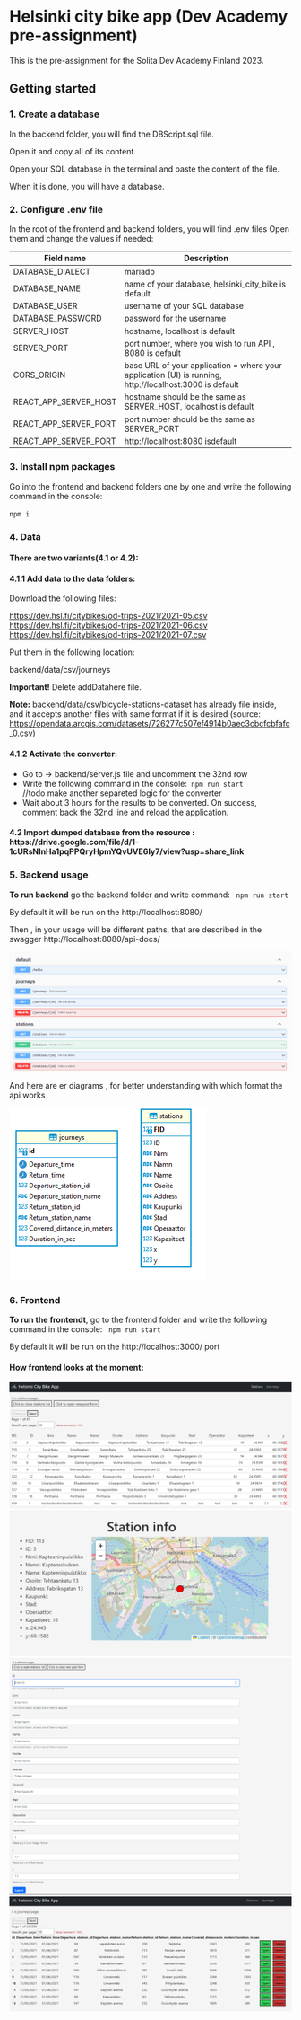 # Helsinki city bike app (Dev Academy pre-assignment)

This is the pre-assignment for the Solita Dev Academy Finland 2023.

## Getting started

<h3>1. Create a database</h3>

In the backend folder, you will find the DBScript.sql file.   

Open it and copy all of its content. 

Open your SQL database in the terminal and paste the content of the file. 

When it is done, you will have a database.

<h3>2. Configure .env file</h3>

In the root of the frontend and backend folders, you will find .env files
Open them and change the values if needed:

| Field name            | Description                                                                                                             |
|-----------------------|-------------------------------------------------------------------------------------------------------------------------|
| DATABASE_DIALECT      | mariadb                                                                                                                 |
| DATABASE_NAME         | name of your database, helsinki_city_bike is default                                                                    |
| DATABASE_USER         | username of your SQL database                                                                                           |
| DATABASE_PASSWORD     | password for the username                                                                                               |
| SERVER_HOST           | hostname, localhost is default                                                                                          |
| SERVER_PORT           | port number, where you wish to run API , 8080 is default                                                                |
| CORS_ORIGIN           | base URL of your application = where your application (UI) is running, http://localhost:3000 is default                 |
| REACT_APP_SERVER_HOST | hostname should be the same as SERVER_HOST, localhost is default                                                        |
| REACT_APP_SERVER_PORT | port number should be the same as SERVER_PORT                                                                           |
| REACT_APP_SERVER_PORT | http://localhost:8080   isdefault                                                                                       |

<h3>3. Install npm packages</h3>

Go into the frontend and backend folders one by one and write the following command in the console:

<code>npm i</code>

<h3>4.  Data</h3> 
   <h4>There are two variants(4.1 or 4.2):</h4>
   <h4>4.1.1 Add data to the data folders:</h4> 

 Download the following files:
  
  https://dev.hsl.fi/citybikes/od-trips-2021/2021-05.csv <br/>
  https://dev.hsl.fi/citybikes/od-trips-2021/2021-06.csv <br/>
  https://dev.hsl.fi/citybikes/od-trips-2021/2021-07.csv <br/>
  
  Put them in the following location:
  
  backend/data/csv/journeys
  
  **Important!** Delete addDatahere file.
  
  **Note:** backend/data/csv/bicycle-stations-dataset has already file inside, and it accepts another files with same format if it is desired 
  (source: https://opendata.arcgis.com/datasets/726277c507ef4914b0aec3cbcfcbfafc_0.csv)
  
  <h4>4.1.2 Activate the converter:</h4> 
  
  <ul>
   <li>Go to -> backend/server.js file and uncomment the 32nd row </li>
   <li>Write the following command in the console:<code> npm run start</code></li>  //todo make another separeted logic for the converter
   <li>Wait about 3 hours for the results to be converted. On success, comment back the 32nd line and reload the application.</li>
  </ul>
  
  <h4>4.2 Import dumped database from the resource : https://drive.google.com/file/d/1-1cURsNInHa1pqPPQryHpmYQvUVE6Iy7/view?usp=share_link</h4> 
 
  
<h3>5. Backend usage</h3> 
<b>To run backend</b> go the backend folder and write command: <code> npm run start</code>

By default it will be run  on the http://localhost:8080/

Then , in your usage will be different paths, that are described in the swagger http://localhost:8080/api-docs/

<img src="./imgs/paths.PNG"  title="paths">

And here are er diagrams , for better understanding with which format the api works 

<img src="./imgs/erd.PNG"  title="paths">
  
<h3>6. Frontend</h3>
<b>To run the frontendt</b>, go to the frontend folder and write the following command in the console: <code> npm run start</code>

By default it will be run  on the http://localhost:3000/ port

<h4>How frontend looks at the moment:</h4> 

<img src="./imgs/frontend.PNG"  title="paths">
  
<img src="./imgs/oneStation.PNG"  title="one station">  

<img src="./imgs/postStation.PNG"  title="post station">  

<img src="./imgs/journeys.PNG"  title="journeys">  
